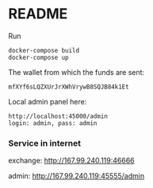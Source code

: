 # README

Run
```
docker-compose build
docker-compose up
```

The wallet from which the funds are sent:

```
mfXYf6sLQZXUrJrXWhVrywB8SQJB84k1Et
```

Local admin panel here:
```
http://localhost:45000/admin
login: admin, pass: admin
```
### Service in internet

exchange: http://167.99.240.119:46666

admin: http://167.99.240.119:45555/admin
